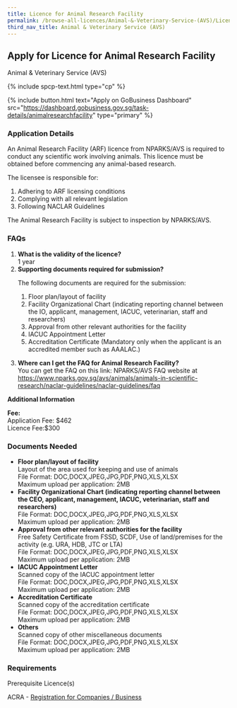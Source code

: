 ```yaml
---
title: Licence for Animal Research Facility
permalink: /browse-all-licences/Animal-&-Veterinary-Service-(AVS)/Licence-for-Animal-Research-Facility
third_nav_title: Animal & Veterinary Service (AVS)
---
```


## Apply for Licence for Animal Research Facility

Animal & Veterinary Service (AVS)

{% include spcp-text.html type="cp" %}

{% include button.html text="Apply on GoBusiness Dashboard" src="https://dashboard.gobusiness.gov.sg/task-details/animalresearchfacility" type="primary" %}

<H3>Application Details</H3>

<p>An Animal Research Facility (ARF) licence from NPARKS/AVS is required to conduct any scientific work involving animals. This licence must be obtained before commencing any animal-based research.</p>
<p>The licensee is responsible for:
    <ol>
        <li>Adhering to ARF licensing conditions</li>
        <li>Complying with all relevant legislation</li>
        <li>Following NACLAR Guidelines</li>
    </ol>
The Animal Research Facility is subject to inspection by NPARKS/AVS.
</p>

<h3>FAQs</h3>
<ol>
<li>
    <strong>What is the validity of the licence?</strong>
    <br>1 year
</li>
<li>
    <strong>Supporting documents required for submission?</strong>
    <p>The following documents are required for the submission:
        <ol>
            <li>Floor plan/layout of facility</li>
            <li>Facility Organizational Chart (indicating reporting channel between the IO, applicant, management, IACUC, veterinarian, staff and researchers)</li>
            <li>Approval from other relevant authorities for the facility</li>
            <li>IACUC Appointment Letter</li>
            <li>Accreditation Certificate (Mandatory only when the applicant is an accredited member such as AAALAC.)</li>
        </ol>
    </p>
</li>
<li>
    <strong>Where can I get the FAQ for Animal Research Facility?</strong>
    <br>You can get the FAQ on this link: NPARKS/AVS FAQ website at <a href="https://www.nparks.gov.sg/avs/animals/animals-in-scientific-research/naclar-guidelines/naclar-guidelines" target="_blank" rel="noopener">https://www.nparks.gov.sg/avs/animals/animals-in-scientific-research/naclar-guidelines/naclar-guidelines/faq</a>
</li>
</ol>

<strong>Additional Information</strong>

<p>
    <strong>Fee:</strong>
    <br>Application Fee: $462
    <br>Licence Fee:$300
</p>

<H3>Documents Needed</H3>

<ul>
    <li>
        <strong>Floor plan/layout of facility</strong>
        <br>Layout of the area used for keeping and use of animals
        <br>File Format: DOC,DOCX,JPEG,JPG,PDF,PNG,XLS,XLSX
        <br>Maximum upload per application: 2MB
    </li>
    <li>
        <strong>Facility Organizational Chart (indicating reporting channel between the CEO, applicant, management, IACUC, veterinarian, staff and researchers)</strong>
        <br>File Format: DOC,DOCX,JPEG,JPG,PDF,PNG,XLS,XLSX
        <br>Maximum upload per application: 2MB
    </li>
    <li>
        <strong>Approval from other relevant authorities for the facility</strong>
        <br>Free Safety Certificate from FSSD, SCDF, Use of land/premises for the activity (e.g. URA, HDB, JTC or LTA)
        <br>File Format: DOC,DOCX,JPEG,JPG,PDF,PNG,XLS,XLSX
        <br>Maximum upload per application: 2MB
    </li>
    <li>
        <strong>IACUC Appointment Letter</strong>
        <br>Scanned copy of the IACUC appointment letter
        <br>File Format: DOC,DOCX,JPEG,JPG,PDF,PNG,XLS,XLSX
        <br>Maximum upload per application: 2MB
    </li>
    <li>
        <strong>Accreditation Certificate</strong>
        <br>Scanned copy of the accreditation certificate
        <br>File Format: DOC,DOCX,JPEG,JPG,PDF,PNG,XLS,XLSX
        <br>Maximum upload per application: 2MB
    </li>
    <li>
        <strong>Others</strong>
        <br>Scanned copy of other miscellaneous documents
        <br>File Format: DOC,DOCX,JPEG,JPG,PDF,PNG,XLS,XLSX
        <br>Maximum upload per application: 2MB
    </li>
</ul>

<H3>Requirements</H3>

<p>Prerequisite Licence(s)</p>
<p>ACRA - <a href="https://www.acra.gov.sg/Home/" target="_blank" rel="noopener">Registration for Companies / Business</a></p>
